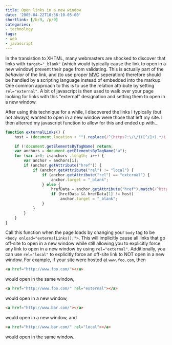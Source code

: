 ```yaml
---
title: Open links in a new window
date: '2005-04-22T10:36:10-05:00'
shortlink: [/b/9, /p/9]
categories:
- technology
tags:
- web
- javascript
---
```

In the transistion to XHTML, many webmasters are shocked to discover that links with `target="_blank"` (which would
typically cause the link to open in a new window) prevent their page from validating.  This is actually part of the
_behavior_ of the link, and (to use proper <acronym title="Model View Controller">MVC</acronym> seperation) therefore
should be handled by a scripting language instead of embedded into the markup.  One common approach to this is to use
the relation attribute by setting `rel="external"`.  A bit of javascript is then used to walk over your page looking for
links with this "external" designation and setting them to open in a new window.

After using this technique for a while, I discovered the links I typically (but not always) wanted to open in a new
window were those that left my site.  I then alterred my javascript function to allow for this and ended up with...

``` javascript
function externalLinks() {
    host = (document.location + "").replace(/^(https?:\/\/)([^/]+).*/i, "$2");

    if (!document.getElementsByTagName) return;
    var anchors = document.getElementsByTagName("a");
    for (var i=0; i<anchors .length; i++) {
        var anchor = anchors[i];
        if (anchor.getAttribute("href")) {
            if (anchor.getAttribute("rel") != "local") {
                if (anchor.getAttribute("rel") == "external") {
                    anchor.target = "_blank"; 
                } else {
                    hrefData = anchor.getAttribute("href").match(/^https?:\/\/([^/]+).*/i);
                    if (hrefData && hrefData[1] != host)
                        anchor.target = "_blank";
                }
            }
        }
    }
}
```

Call this function when the page loads by changing your `body` tag to be `<body onload="externalLinks();">`.  This will
implicitly cause all links that go off-site to open in a new window while still allowing you to explicitly force any
link to open in a new window by using `rel="external"`.  Additionally, you can use `rel="local"` to explicitly force an
off-site link to NOT open in a new window.  For example, if your site were hosted at `www.foo.com`, then

``` html
<a href="http://www.foo.com/"></a>
```

would open in the same window,

``` html
<a href="http://www.foo.com/" rel="external"></a>
```

would open in a new window,

``` html
<a href="http://www.bar.com/"></a>
```

would open in a new window, and

``` html
<a href="http://www.bar.com/" rel="local"></a>
```

would open in the same window.
